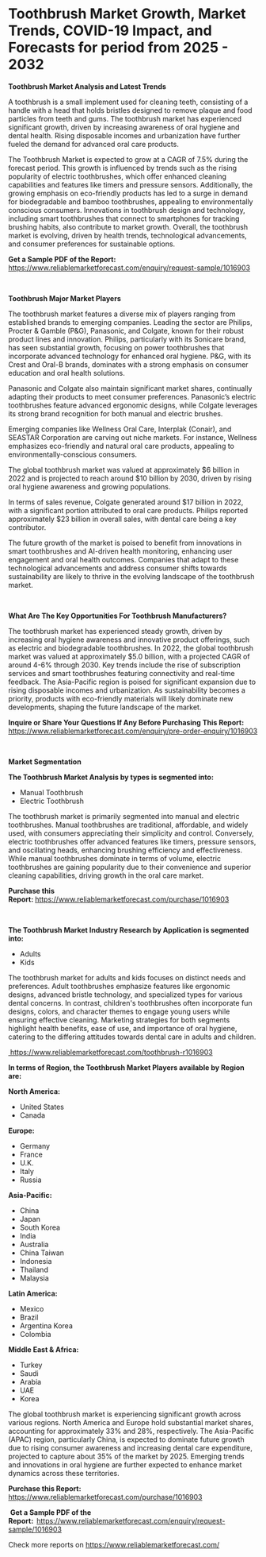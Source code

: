 <p><h1>Toothbrush Market Growth, Market Trends, COVID-19 Impact, and Forecasts for period from 2025 - 2032</h1></p><p><strong>Toothbrush Market Analysis and Latest Trends</strong></p>
<p><p>A toothbrush is a small implement used for cleaning teeth, consisting of a handle with a head that holds bristles designed to remove plaque and food particles from teeth and gums. The toothbrush market has experienced significant growth, driven by increasing awareness of oral hygiene and dental health. Rising disposable incomes and urbanization have further fueled the demand for advanced oral care products.</p><p>The Toothbrush Market is expected to grow at a CAGR of 7.5% during the forecast period. This growth is influenced by trends such as the rising popularity of electric toothbrushes, which offer enhanced cleaning capabilities and features like timers and pressure sensors. Additionally, the growing emphasis on eco-friendly products has led to a surge in demand for biodegradable and bamboo toothbrushes, appealing to environmentally conscious consumers. Innovations in toothbrush design and technology, including smart toothbrushes that connect to smartphones for tracking brushing habits, also contribute to market growth. Overall, the toothbrush market is evolving, driven by health trends, technological advancements, and consumer preferences for sustainable options.</p></p>
<p><strong>Get a Sample PDF of the Report:&nbsp;</strong> <a href="https://www.reliablemarketforecast.com/enquiry/request-sample/1016903?utm_campaign=2384&utm_medium=2&utm_source=Github&utm_content=ia&utm_term=08022025&utm_id=toothbrush">https://www.reliablemarketforecast.com/enquiry/request-sample/1016903</a></p>
<p>&nbsp;</p>
<p><strong>Toothbrush Major Market Players</strong></p>
<p><p>The toothbrush market features a diverse mix of players ranging from established brands to emerging companies. Leading the sector are Philips, Procter & Gamble (P&G), Panasonic, and Colgate, known for their robust product lines and innovation. Philips, particularly with its Sonicare brand, has seen substantial growth, focusing on power toothbrushes that incorporate advanced technology for enhanced oral hygiene. P&G, with its Crest and Oral-B brands, dominates with a strong emphasis on consumer education and oral health solutions.</p><p>Panasonic and Colgate also maintain significant market shares, continually adapting their products to meet consumer preferences. Panasonic’s electric toothbrushes feature advanced ergonomic designs, while Colgate leverages its strong brand recognition for both manual and electric brushes.</p><p>Emerging companies like Wellness Oral Care, Interplak (Conair), and SEASTAR Corporation are carving out niche markets. For instance, Wellness emphasizes eco-friendly and natural oral care products, appealing to environmentally-conscious consumers.</p><p>The global toothbrush market was valued at approximately $6 billion in 2022 and is projected to reach around $10 billion by 2030, driven by rising oral hygiene awareness and growing populations.</p><p>In terms of sales revenue, Colgate generated around $17 billion in 2022, with a significant portion attributed to oral care products. Philips reported approximately $23 billion in overall sales, with dental care being a key contributor.</p><p>The future growth of the market is poised to benefit from innovations in smart toothbrushes and AI-driven health monitoring, enhancing user engagement and oral health outcomes. Companies that adapt to these technological advancements and address consumer shifts towards sustainability are likely to thrive in the evolving landscape of the toothbrush market.</p></p>
<p>&nbsp;</p>
<p><strong>What Are The Key Opportunities For Toothbrush Manufacturers?</strong></p>
<p><p>The toothbrush market has experienced steady growth, driven by increasing oral hygiene awareness and innovative product offerings, such as electric and biodegradable toothbrushes. In 2022, the global toothbrush market was valued at approximately $5.0 billion, with a projected CAGR of around 4-6% through 2030. Key trends include the rise of subscription services and smart toothbrushes featuring connectivity and real-time feedback. The Asia-Pacific region is poised for significant expansion due to rising disposable incomes and urbanization. As sustainability becomes a priority, products with eco-friendly materials will likely dominate new developments, shaping the future landscape of the market.</p></p>
<p><strong>Inquire or Share Your Questions If Any Before Purchasing This Report:</strong> <a href="https://www.reliablemarketforecast.com/enquiry/pre-order-enquiry/1016903?utm_campaign=2384&utm_medium=2&utm_source=Github&utm_content=ia&utm_term=08022025&utm_id=toothbrush">https://www.reliablemarketforecast.com/enquiry/pre-order-enquiry/1016903</a></p>
<p>&nbsp;</p>
<p><strong>Market Segmentation</strong></p>
<p><strong>The Toothbrush Market Analysis by types is segmented into:</strong></p>
<p><ul><li>Manual Toothbrush</li><li>Electric Toothbrush</li></ul></p>
<p><p>The toothbrush market is primarily segmented into manual and electric toothbrushes. Manual toothbrushes are traditional, affordable, and widely used, with consumers appreciating their simplicity and control. Conversely, electric toothbrushes offer advanced features like timers, pressure sensors, and oscillating heads, enhancing brushing efficiency and effectiveness. While manual toothbrushes dominate in terms of volume, electric toothbrushes are gaining popularity due to their convenience and superior cleaning capabilities, driving growth in the oral care market.</p></p>
<p><strong>Purchase this Report:&nbsp;</strong><a href="https://www.reliablemarketforecast.com/purchase/1016903?utm_campaign=2384&utm_medium=2&utm_source=Github&utm_content=ia&utm_term=08022025&utm_id=toothbrush">https://www.reliablemarketforecast.com/purchase/1016903</a></p>
<p>&nbsp;</p>
<p><strong>The Toothbrush Market Industry Research by Application is segmented into:</strong></p>
<p><ul><li>Adults</li><li>Kids</li></ul></p>
<p><p>The toothbrush market for adults and kids focuses on distinct needs and preferences. Adult toothbrushes emphasize features like ergonomic designs, advanced bristle technology, and specialized types for various dental concerns. In contrast, children's toothbrushes often incorporate fun designs, colors, and character themes to engage young users while ensuring effective cleaning. Marketing strategies for both segments highlight health benefits, ease of use, and importance of oral hygiene, catering to the differing attitudes towards dental care in adults and children.</p></p>
<p><a href="https://www.reliablemarketforecast.com/toothbrush-r1016903?utm_campaign=2384&utm_medium=2&utm_source=Github&utm_content=ia&utm_term=08022025&utm_id=toothbrush">&nbsp;https://www.reliablemarketforecast.com/toothbrush-r1016903</a></p>
<p><strong>In terms of Region, the Toothbrush Market Players available by Region are:</strong></p>
<p>
    <p> <strong> North America: </strong>
        <ul>
            <li>United States</li>
            <li>Canada</li>
        </ul>
        </p> 
    <p> <strong> Europe: </strong>
        <ul>
            <li>Germany</li>
            <li>France</li>
            <li>U.K.</li>
            <li>Italy</li>
            <li>Russia</li>
        </ul>
        </p> 
    <p> <strong> Asia-Pacific: </strong>
        <ul>
            <li>China</li>
            <li>Japan</li>
            <li>South Korea</li>
            <li>India</li>
            <li>Australia</li>
            <li>China Taiwan</li>
            <li>Indonesia</li>
            <li>Thailand</li>
            <li>Malaysia</li>
        </ul>
        </p> 
    <p> <strong> Latin America: </strong>
        <ul>
            <li>Mexico</li>
            <li>Brazil</li>
            <li>Argentina Korea</li>
            <li>Colombia</li>
        </ul>
        </p> 
    <p> <strong> Middle East & Africa: </strong>
        <ul>
            <li>Turkey</li>
            <li>Saudi</li>
            <li>Arabia</li>
            <li>UAE</li>
            <li>Korea</li>
        </ul>
    </p>
    </p>
<p><p>The global toothbrush market is experiencing significant growth across various regions. North America and Europe hold substantial market shares, accounting for approximately 33% and 28%, respectively. The Asia-Pacific (APAC) region, particularly China, is expected to dominate future growth due to rising consumer awareness and increasing dental care expenditure, projected to capture about 35% of the market by 2025. Emerging trends and innovations in oral hygiene are further expected to enhance market dynamics across these territories.</p></p>
<p><strong>Purchase this Report: </strong><a href="https://www.reliablemarketforecast.com/purchase/1016903?utm_campaign=2384&utm_medium=2&utm_source=Github&utm_content=ia&utm_term=08022025&utm_id=toothbrush">https://www.reliablemarketforecast.com/purchase/1016903</a></p>
<p>&nbsp;<strong>Get a Sample PDF of the Report:&nbsp;&nbsp;</strong><a href="https://www.reliablemarketforecast.com/enquiry/request-sample/1016903?utm_campaign=2384&utm_medium=2&utm_source=Github&utm_content=ia&utm_term=08022025&utm_id=toothbrush">https://www.reliablemarketforecast.com/enquiry/request-sample/1016903</a></p>
<p><strong></strong></p>
<p>Check more reports on <a href="https://www.reliablemarketforecast.com/?utm_campaign=2384&utm_medium=2&utm_source=Github&utm_content=ia&utm_term=08022025&utm_id=toothbrush">https://www.reliablemarketforecast.com/</a></p>